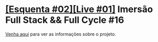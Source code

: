 [[Esquenta #02][Live #01]](https://www.youtube.com/watch?v=74Rks96yaAY) Imersão Full Stack && Full Cycle #16
============================================================================================================
[Venha aqui](./code/README.md) para ver as informações sobre o projeto.